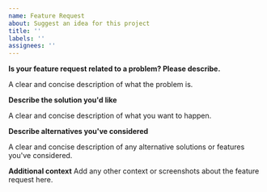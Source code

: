 ```yaml
---
name: Feature Request
about: Suggest an idea for this project
title: ''
labels: ''
assignees: ''
---
```


**Is your feature request related to a problem? Please describe.**

A clear and concise description of what the problem is.

**Describe the solution you'd like**

A clear and concise description of what you want to happen.

**Describe alternatives you've considered**

A clear and concise description of any alternative solutions or features you've considered.

**Additional context**
Add any other context or screenshots about the feature request here.
